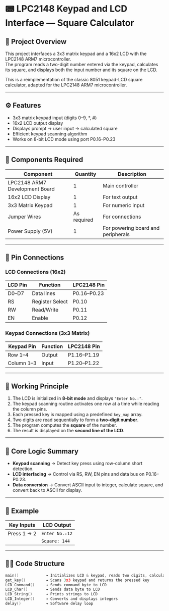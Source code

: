 # 📟 LPC2148 Keypad and LCD Interface — Square Calculator

## 🧾 Project Overview  
This project interfaces a 3x3 matrix keypad and a 16x2 LCD with the LPC2148 ARM7 microcontroller.  
The program reads a two-digit number entered via the keypad, calculates its square, and displays both the input number and its square on the LCD.  

This is a reimplementation of the classic 8051 keypad-LCD square calculator, adapted for the LPC2148 ARM7 microcontroller.

---

## ⚙️ Features
- 3x3 matrix keypad input (digits 0–9, *, #)
- 16x2 LCD output display
- Displays prompt → user input → calculated square  
- Efficient keypad scanning algorithm  
- Works on 8-bit LCD mode using port P0.16–P0.23  

---

## 🧰 Components Required
| Component | Quantity | Description |
|------------|-----------|-------------|
| LPC2148 ARM7 Development Board | 1 | Main controller |
| 16x2 LCD Display | 1 | For text output |
| 3x3 Matrix Keypad | 1 | For numeric input |
| Jumper Wires | As required | For connections |
| Power Supply (5V) | 1 | For powering board and peripherals |

---

## 🔌 Pin Connections

### LCD Connections (16x2)
| LCD Pin | Function | LPC2148 Pin |
|----------|-----------|-------------|
| D0–D7 | Data lines | P0.16–P0.23 |
| RS | Register Select | P0.10 |
| RW | Read/Write | P0.11 |
| EN | Enable | P0.12 |

### Keypad Connections (3x3 Matrix)
| Keypad Pin | Function | LPC2148 Pin |
|-------------|-----------|-------------|
| Row 1–4 | Output | P1.16–P1.19 |
| Column 1–3 | Input | P1.20–P1.22 |

---

## 🧩 Working Principle
1. The LCD is initialized in **8-bit mode** and displays `"Enter No.:"`.  
2. The keypad scanning routine activates one row at a time while reading the column pins.  
3. Each pressed key is mapped using a predefined `key_map` array.  
4. Two digits are read sequentially to form a **two-digit number**.  
5. The program computes the **square** of the number.  
6. The result is displayed on the **second line of the LCD**.  

---

## 🧠 Core Logic Summary
- **Keypad scanning** → Detect key press using row-column short detection.  
- **LCD interfacing** → Control via RS, RW, EN pins and data bus on P0.16–P0.23.  
- **Data conversion** → Convert ASCII input to integer, calculate square, and convert back to ASCII for display.  

---

## 🧮 Example
| Key Inputs | LCD Output |
|-------------|-------------|
| Press 1 → 2 | `Enter No.:12` |
|              | `Square: 144` |

---

## 🧑‍💻 Code Structure
```c
main()            → Initializes LCD & keypad, reads two digits, calculates square  
get_key()         → Scans 3x3 keypad and returns the pressed key  
LCD_Command()     → Sends command byte to LCD  
LCD_Char()        → Sends data byte to LCD  
LCD_String()      → Prints strings to LCD  
LCD_Integer()     → Converts and displays integers  
delay()           → Software delay loop  
